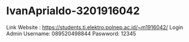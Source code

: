 # IvanAprialdo-3201916042
Link Website : https://students.ti.elektro.polnep.ac.id/~m1916042/
Login Admin 
Username: 089520498844
Paswword: 12345
